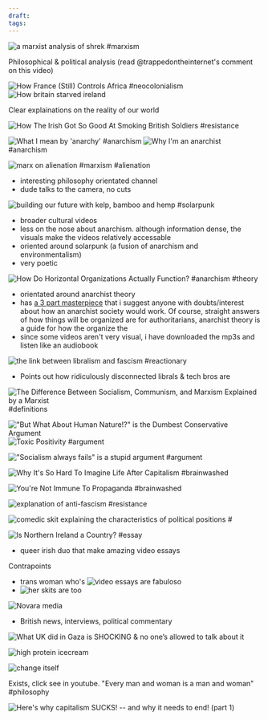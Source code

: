 ```yaml
---
draft: 
tags:
---
```


![a marxist analysis of shrek](https://www.youtube.com/watch?v=pWbaUnbo-_c) #marxism 

Philosophical & political analysis (read @trappedontheinternet's comment on this video) 

![How France (Still) Controls Africa](https://www.youtube.com/watch?v=36vYRkVYeVw) #neocolonialism
![How britain starved ireland](https://www.youtube.com/watch?v=4nL_RsAjxhg&t=121s)

Clear explainations on the reality of our world

![How The Irish Got So Good At Smoking British Soldiers](https://www.youtube.com/watch?v=TcRh0b9obDU) #resistance

![What I mean by 'anarchy'](https://www.youtube.com/watch?v=7zh2cwoXpAU ) #anarchism 
![Why I'm an anarchist ](https://www.youtube.com/watch?v=o6X_uSFAD_A) #anarchism 


![marx on alienation](https://www.youtube.com/watch?v=jH5VwZZpZYQ) #marxism #alienation

- interesting philosophy orientated channel 
- dude talks to the camera, no cuts


![building our future with kelp, bamboo and hemp](https://www.youtube.com/watch?v=IRuVzRJe-z4) #solarpunk

- broader cultural videos 
- less on the nose about anarchism. although information dense, the visuals make the videos relatively accessable 
- oriented around solarpunk (a fusion of anarchism and environmentalism)
- very poetic

![How Do Horizontal Organizations Actually Function?](https://www.youtube.com/watch?v=bjON4bgC9zg) #anarchism #theory

- orientated around anarchist theory
- has [a 3 part masterpiece](https://www.youtube.com/watch?v=VCgr2g0cQ5Y&t=5s) that i suggest anyone with doubts/interest about how an anarchist society would work. Of course, straight answers of how things will be organized are for authoritarians, anarchist theory is a guide for how the organize the 
- since some videos aren't very visual, i have downloaded the mp3s and listen like an audiobook

![the link between libralism and fascism](https://www.youtube.com/watch?v=jmT7nLDinhY) #reactionary

- Points out how ridiculously disconnected librals & tech bros are

![The Difference Between Socialism, Communism, and Marxism Explained by a Marxist](https://www.youtube.com/watch?v=vyl2DeKT-Vs&t=599s) #definitions

!["But What About Human Nature!?" is the Dumbest Conservative Argument](https://www.youtube.com/watch?v=3k7_wE0GhVM)
![Toxic Positivity](https://www.youtube.com/watch?v=ZJ0OKIODHgU) #argument

!["Socialism always fails" is a stupid argument](https://www.youtube.com/watch?v=nFUC0UWgdGY) #argument 

![Why It's So Hard To Imagine Life After Capitalism](https://www.youtube.com/watch?v=PaASqPnpq5Y) #brainwashed

![You're Not Immune To Propaganda](https://www.youtube.com/watch?v=dl2fnWIlDZg) #brainwashed 

![explanation of anti-fascism](https://www.youtube.com/watch?v=bgwS_FMZ3nQ&t=1172s) #resistance 

![comedic skit explaining the characteristics of political positions](https://www.youtube.com/watch?v=l5feTYQjRQY) #

![Is Northern Ireland a Country?](https://www.youtube.com/watch?v=xA2qBqdG9ME&t=596s) #essay

- queer irish duo that make amazing video essays

Contrapoints
- trans woman who's ![video essays](https://www.youtube.com/watch?v=S1xxcKCGljY) are fabuloso
- ![her skits are too](https://www.youtube.com/watch?v=QuN6GfUix7c)

![Novara media](https://www.youtube.com/watch?v=RqQDaC5enGY)

- British news, interviews, political commentary 

![What UK did in Gaza is SHOCKING & no one’s allowed to talk about it](https://www.youtube.com/watch?v=ecWUdwkelvM)

![high protein icecream](https://www.youtube.com/watch?v=__7bHzljOII)

![change itself](https://youtu.be/TEYHUJv1rLg?si=UM-sdVjEXhu5unj4)

Exists, click see in youtube. "Every man and woman is a man and woman" #philosophy 

![Here's why capitalism SUCKS! -- and why it needs to end! (part 1)](https://www.youtube.com/watch?v=8aHvA0KHXqM)

